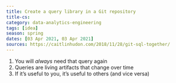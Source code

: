 ```yaml
---
title: Create a query library in a Git repository
title-cs: 
category: data-analytics-engineering
tags: [idea]
season: spring
dates: [03 Apr 2021, 03 Apr 2021]
sources: https://caitlinhudon.com/2018/11/28/git-sql-together/
---
```


1.  You will *always* need that query again
2.  Queries are living artifacts that change over time
3.  If it’s useful to you, it’s useful to others (and vice versa)
